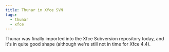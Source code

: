 ```yaml
---
title: Thunar in Xfce SVN
tags:
  - thunar
  - xfce
---
```


Thunar was finally imported into the Xfce Subversion repository today, and it's in quite good shape (although we're still not in time for Xfce 4.4).
